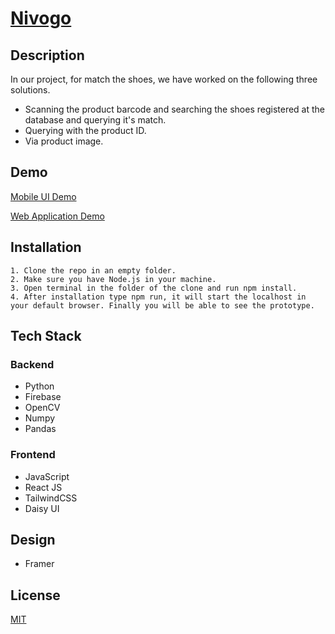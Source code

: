 # [Nivogo](nivogo2021.netlify.app)

## Description

In our project, for match the shoes, we have worked on the following three solutions.

- Scanning the product barcode and searching the shoes registered at the database and querying it's match.
- Querying with the product ID.
- Via product image.

## Demo

[Mobile UI Demo](https://framer.com/share/Eros-template--5kVokEzgea3oKlDpffVn/TsXBto6tu#TsXBto6tu)

[Web Application Demo](https://nivogo2021.netlify.app/)

## Installation

    1. Clone the repo in an empty folder.
    2. Make sure you have Node.js in your machine.
    3. Open terminal in the folder of the clone and run npm install.
    4. After installation type npm run, it will start the localhost in your default browser. Finally you will be able to see the prototype.

## Tech Stack

### Backend

- Python
- Firebase
- OpenCV
- Numpy
- Pandas

### Frontend

- JavaScript
- React JS
- TailwindCSS
- Daisy UI

## Design

- Framer

## License

[MIT](https://choosealicense.com/licenses/mit/)
